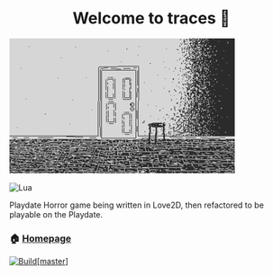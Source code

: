 <h1 align="center">Welcome to traces 👋</h1>

[![Traces](assets/images/thumbnail.png)](pics/startScreen)

![Lua](https://img.shields.io/badge/lua-%232C2D72.svg?style=for-the-badge&logo=lua&logoColor=white)

Playdate Horror game being written in Love2D, then refactored to be playable on the Playdate.

### 🏠 [Homepage](https://github.com/pk-industries/traces)

[![Build[master]](https://github.com/pk-industries/traces/actions/workflows/main.yml/badge.svg)](https://github.com/pk-industries/traces/actions/workflows/main.yml)
